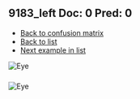 ## 9183_left Doc: 0 Pred: 0
- [Back to confusion matrix](https://github.com/juliandewit/kaggle_retinopathy/blob/master/matrix.md)
- [Back to list](https://github.com/juliandewit/kaggle_retinopathy/blob/master/lists/00/list.md)
- [Next example in list](https://github.com/juliandewit/kaggle_retinopathy/blob/master/lists/00/91/9189_left.md)

![Eye](https://retinopaty.blob.core.windows.net/size1024/9183_left_0.jpeg)

### 

![Eye]()
